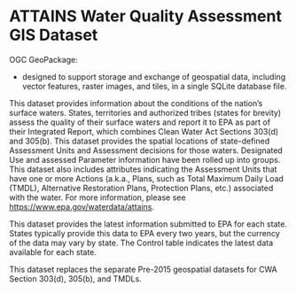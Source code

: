 # ATTAINS Water Quality Assessment GIS Dataset

OGC GeoPackage:
- designed to support storage and exchange of geospatial data, including vector features, raster images, and tiles, in a single SQLite database file.

This dataset provides information about the conditions of the nation’s surface waters.  States, territories and authorized tribes (states for brevity) assess the quality of their surface waters and report it to EPA as part of their Integrated Report, which combines Clean Water Act Sections 303(d) and 305(b).  This dataset provides the spatial locations of state-defined Assessment Units and Assessment decisions for those waters.  Designated Use and assessed Parameter information have been rolled up into groups.  This dataset also includes attributes indicating the Assessment Units that have one or more Actions (a.k.a., Plans, such as Total Maximum Daily Load (TMDL), Alternative Restoration Plans, Protection Plans, etc.) associated with the water.   For more information, please see https://www.epa.gov/waterdata/attains.

This dataset provides the latest information submitted to EPA for each state.  States typically provide this data to EPA every two years, but the currency of the data may vary by state.  The Control table indicates the latest data available for each state.

This dataset replaces the separate Pre-2015 geospatial datasets for CWA Section 303(d), 305(b), and TMDLs.



